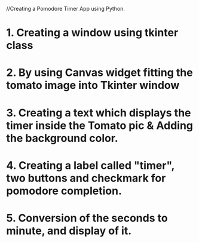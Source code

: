 //Creating a Pomodore Timer App using Python.

# 1. Creating a window using tkinter class

# 2. By using Canvas widget fitting the tomato image into Tkinter window

# 3. Creating a text which displays the timer inside the Tomato pic & Adding the background color.

# 4. Creating a label called "timer", two buttons and checkmark for pomodore completion.

# 5. Conversion of the seconds to minute, and display of it.